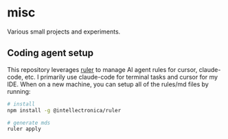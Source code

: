 # misc

Various small projects and experiments.

## Coding agent setup

This repository leverages [ruler](https://github.com/intellectronica/ruler) to manage AI agent rules for cursor, claude-code, etc. I primarily use claude-code for terminal tasks and cursor for my IDE. When on a new machine, you can setup all of the rules/md files by running:

```bash
# install
npm install -g @intellectronica/ruler

# generate mds
ruler apply
```
